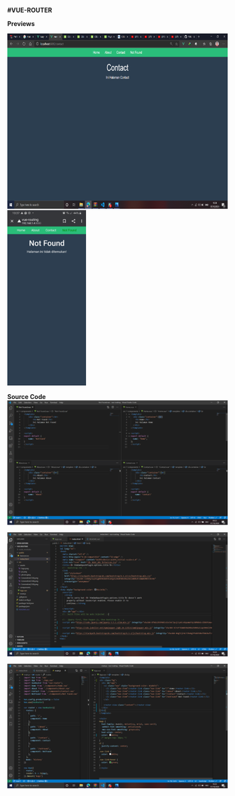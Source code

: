 **#VUE-ROUTER**

**Previews**

<img src="./src/assets/pc.png" height="400px">                                                <img src="./src/assets/phone.jpeg" height="400px">

**Source Code**
![](src/assets/Screenshot(136).png)

![](src/assets/Screenshot(140).png)

![](src/assets/Screenshot(141).png)
